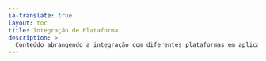 ```yaml
---
ia-translate: true
layout: toc
title: Integração de Plataforma
description: >
  Conteúdo abrangendo a integração com diferentes plataformas em aplicativos Flutter.
---
```

